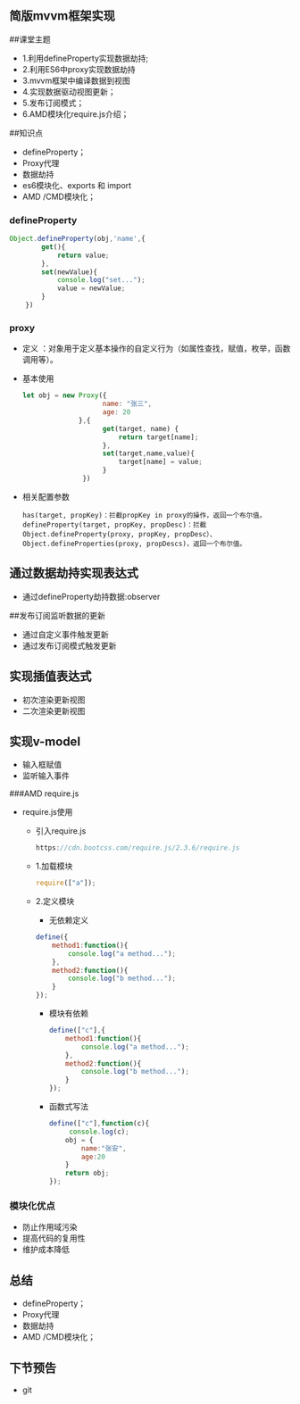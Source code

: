 ## 简版mvvm框架实现

##课堂主题

- 1.利用defineProperty实现数据劫持;
- 2.利用ES6中proxy实现数据劫持
- 3.mvvm框架中编译数据到视图
- 4.实现数据驱动视图更新；
- 5.发布订阅模式；
- 6.AMD模块化require.js介绍；

##知识点

- defineProperty；
- Proxy代理
- 数据劫持
- es6模块化、exports 和 import
- AMD /CMD模块化；

### defineProperty

```js
Object.defineProperty(obj,'name',{
        get(){
            return value;
        },
        set(newValue){
            console.log("set...");
            value = newValue;
        }
    })
```

### proxy

- 定义  ：对象用于定义基本操作的自定义行为（如属性查找，赋值，枚举，函数调用等）。

- 基本使用
  
  ```js
  let obj = new Proxy({
                      name: "张三",
                      age: 20
                },{
                      get(target, name) {
                          return target[name];
                      },
                      set(target,name,value){
                          target[name] = value;
                      }
                 })
  ```

- 相关配置参数
  
  ```
  has(target, propKey)：拦截propKey in proxy的操作，返回一个布尔值。
  defineProperty(target, propKey, propDesc)：拦截Object.defineProperty(proxy, propKey, propDesc）、Object.defineProperties(proxy, propDescs)，返回一个布尔值。
  ```

## 通过数据劫持实现表达式

- 通过defineProperty劫持数据:observer

##发布订阅监听数据的更新

- 通过自定义事件触发更新
- 通过发布订阅模式触发更新

## 实现插值表达式

- 初次渲染更新视图
- 二次渲染更新视图

## 实现v-model

- 输入框赋值
- 监听输入事件

###AMD require.js

- require.js使用
  
  - 引入require.js
    
    ```js
    https://cdn.bootcss.com/require.js/2.3.6/require.js
    ```
  
  - 1.加载模块
    
    ```js
    require(["a"]);
    ```
  
  - 2.定义模块
    
    - 无依赖定义
    
    ```js
    define({
        method1:function(){
            console.log("a method...");
        },
        method2:function(){
            console.log("b method...");
        }
    });
    ```
    
    - 模块有依赖
      
      ```js
      define(["c"],{
          method1:function(){
              console.log("a method...");
          },
          method2:function(){
              console.log("b method...");
          }
      });
      ```
    
    - 函数式写法
      
      ```js
      define(["c"],function(c){
           console.log(c);
          obj = {
              name:"张安",
              age:20
          }
          return obj;
      });
      ```

### 模块化优点

- 防止作用域污染 
- 提高代码的复用性
- 维护成本降低

## 总结

- defineProperty；
- Proxy代理
- 数据劫持
- AMD /CMD模块化；

## 下节预告

- git
